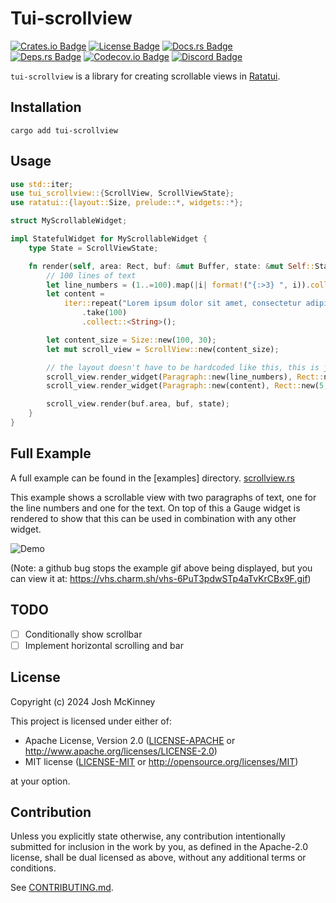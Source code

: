 <!-- cargo-rdme start -->

# Tui-scrollview

[![Crates.io Badge]][Crate] [![License Badge]](#license) [![Docs.rs Badge]][API Docs]<br>
[![Deps.rs Badge]][Dependencies] [![Codecov.io Badge]][Coverage] [![Discord Badge]][Ratatui
Discord]

`tui-scrollview` is a library for creating scrollable views in [Ratatui].

## Installation

```shell
cargo add tui-scrollview
```

## Usage

```rust
use std::iter;
use tui_scrollview::{ScrollView, ScrollViewState};
use ratatui::{layout::Size, prelude::*, widgets::*};

struct MyScrollableWidget;

impl StatefulWidget for MyScrollableWidget {
    type State = ScrollViewState;

    fn render(self, area: Rect, buf: &mut Buffer, state: &mut Self::State) {
        // 100 lines of text
        let line_numbers = (1..=100).map(|i| format!("{:>3} ", i)).collect::<String>();
        let content =
            iter::repeat("Lorem ipsum dolor sit amet, consectetur adipiscing elit.\n")
                .take(100)
                .collect::<String>();

        let content_size = Size::new(100, 30);
        let mut scroll_view = ScrollView::new(content_size);

        // the layout doesn't have to be hardcoded like this, this is just an example
        scroll_view.render_widget(Paragraph::new(line_numbers), Rect::new(0, 0, 5, 100));
        scroll_view.render_widget(Paragraph::new(content), Rect::new(5, 0, 95, 100));

        scroll_view.render(buf.area, buf, state);
    }
}
```

## Full Example

A full example can be found in the [examples] directory.
[scrollview.rs](https://github.com/joshka/tui-scrollview/tree/main/examples/scrollview.rs)

This example shows a scrollable view with two paragraphs of text, one for the line numbers and
one for the text. On top of this a Gauge widget is rendered to show that this can be used in
combination with any other widget.

![Demo](https://vhs.charm.sh/vhs-6PuT3pdwSTp4aTvKrCBx9F.gif)

(Note: a github bug stops the example gif above being displayed, but you can view it at:
<https://vhs.charm.sh/vhs-6PuT3pdwSTp4aTvKrCBx9F.gif>)

[Crates.io Badge]: https://img.shields.io/crates/v/tui-scrollview?logo=rust&style=for-the-badge
[License Badge]: https://img.shields.io/crates/l/tui-scrollview?style=for-the-badge
[Docs.rs Badge]: https://img.shields.io/docsrs/tui-scrollview?logo=rust&style=for-the-badge
[Deps.rs Badge]:
    https://deps.rs/repo/github/joshka/tui-scrollview/status.svg?style=for-the-badge
[Codecov.io Badge]:
    https://img.shields.io/codecov/c/github/joshka/tui-scrollview?logo=codecov&style=for-the-badge&token=BAQ8SOKEST
[Discord Badge]:
    https://img.shields.io/discord/1070692720437383208?label=ratatui+discord&logo=discord&style=for-the-badge

[Crate]: https://crates.io/crates/tui-scrollview
[API Docs]: https://docs.rs/crate/tui-scrollview/
[Dependencies]: https://deps.rs/repo/github/joshka/tui-scrollview
[Coverage]: https://app.codecov.io/gh/joshka/tui-scrollview
[Ratatui Discord]: https://discord.gg/pMCEU9hNEj

[Ratatui]: https://crates.io/crates/ratatui

<!-- cargo-rdme end -->

## TODO

- [ ] Conditionally show scrollbar
- [ ] Implement horizontal scrolling and bar

## License

Copyright (c) 2024 Josh McKinney

This project is licensed under either of:

- Apache License, Version 2.0 ([LICENSE-APACHE](LICENSE-APACHE) or
  <http://www.apache.org/licenses/LICENSE-2.0>)
- MIT license ([LICENSE-MIT](LICENSE-MIT) or <http://opensource.org/licenses/MIT>)

at your option.

## Contribution

Unless you explicitly state otherwise, any contribution intentionally submitted for inclusion in the
work by you, as defined in the Apache-2.0 license, shall be dual licensed as above, without any
additional terms or conditions.

See [CONTRIBUTING.md](CONTRIBUTING.md).
